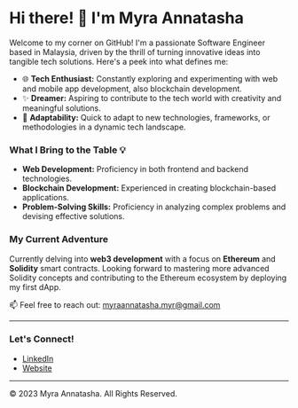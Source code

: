 # Hi there! 👋 I'm Myra Annatasha

Welcome to my corner on GitHub! I'm a passionate Software Engineer based in Malaysia, driven by the thrill of turning innovative ideas into tangible tech solutions. Here's a peek into what defines me:

- 🌐 **Tech Enthusiast:** Constantly exploring and experimenting with web and mobile app development, also blockchain development.
- ✨ **Dreamer:** Aspiring to contribute to the tech world with creativity and meaningful solutions.
- 🔄 **Adaptability:** Quick to adapt to new technologies, frameworks, or methodologies in a dynamic tech landscape.

### What I Bring to the Table 💡
- **Web Development:** Proficiency in both frontend and backend technologies.
- **Blockchain Development:** Experienced in creating blockchain-based applications.
- **Problem-Solving Skills:** Proficiency in analyzing complex problems and devising effective solutions.

### My Current Adventure 
Currently delving into **web3 development** with a focus on **Ethereum** and **Solidity** smart contracts. Looking forward to mastering more advanced Solidity concepts and contributing to the Ethereum ecosystem by deploying my first dApp.

📫 Feel free to reach out: myraannatasha.myr@gmail.com

---

### Let's Connect!
- [LinkedIn](https://www.linkedin.com/in/myra-annatasha-myr98/)
- [Website](https://myra-annatasha.pages.dev)

---

© 2023 Myra Annatasha. All Rights Reserved.




